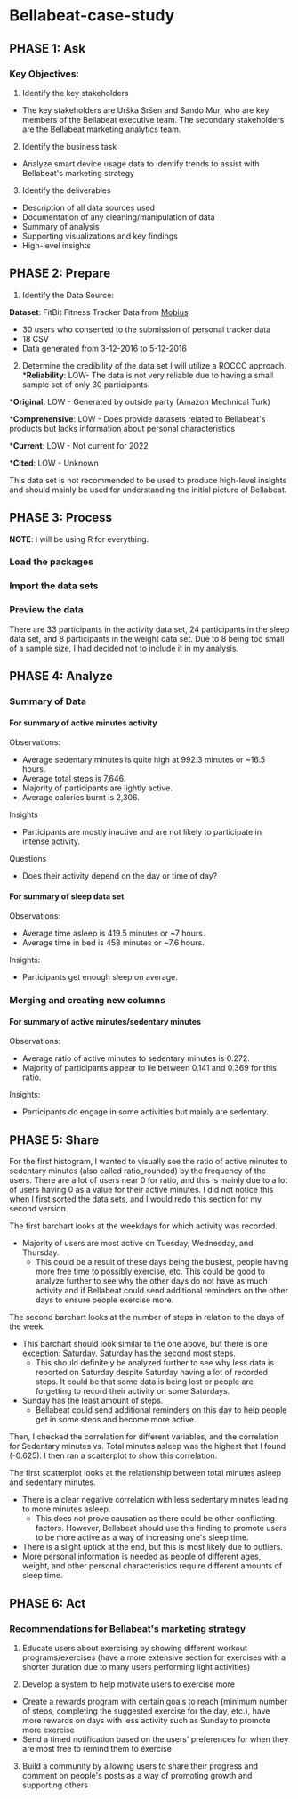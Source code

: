 # Bellabeat-case-study
## PHASE 1: Ask

### Key Objectives:
1. Identify the key stakeholders
* The key stakeholders are Urška Sršen and Sando Mur, who are key members of the Bellabeat executive team. The secondary stakeholders are the Bellabeat marketing analytics team.

2. Identify the business task
* Analyze smart device usage data to identify trends to assist with Bellabeat's marketing strategy

3. Identify the deliverables
* Description of all data sources used
* Documentation of any cleaning/manipulation of data
* Summary of analysis
* Supporting visualizations and key findings
* High-level insights

## PHASE 2: Prepare

1. Identify the Data Source: 

__Dataset__: FitBit Fitness Tracker Data from [Mobius](https://www.kaggle.com/datasets/arashnic/fitbit) 
- 30 users who consented to the submission of personal tracker data
- 18 CSV
- Data generated from 3-12-2016 to 5-12-2016

2. Determine the credibility of the data set
I will utilize a ROCCC approach.
*__Reliability__: LOW- The data is not very reliable due to having a small sample set of only 30 participants.

*__Original__: LOW - Generated by outside party (Amazon Mechnical Turk)

*__Comprehensive__: LOW - Does provide datasets related to Bellabeat's products but lacks information about personal
characteristics

*__Current__: LOW - Not current for 2022

*__Cited__: LOW - Unknown

This data set is not recommended to be used to produce high-level insights and should mainly be used for understanding the initial picture of Bellabeat.

## PHASE 3: Process

__NOTE__: I will be using R for everything.
### Load the packages

### Import the data sets

### Preview the data

There are 33 participants in the activity data set, 24 participants in the sleep data set, and 8 participants in the weight data set. Due to 8 being too small of a sample size, I had decided not to include it in my analysis.

## PHASE 4: Analyze

### Summary of Data

#### For summary of active minutes activity
Observations:
- Average sedentary minutes is quite high at 992.3 minutes or ~16.5 hours.
- Average total steps is 7,646.
- Majority of participants are lightly active.
- Average calories burnt is 2,306.

Insights
- Participants are mostly inactive and are not likely to participate in intense activity.

Questions
- Does their activity depend on the day or time of day?

#### For summary of sleep data set
Observations:
- Average time asleep is 419.5 minutes or ~7 hours.
- Average time in bed is 458 minutes or ~7.6 hours.

Insights:
- Participants get enough sleep on average.

### Merging and creating new columns

#### For summary of active minutes/sedentary minutes
Observations:
- Average ratio of active minutes to sedentary minutes is 0.272.
- Majority of participants appear to lie between 0.141 and 0.369 for this ratio.

Insights:
- Participants do engage in some activities but mainly are sedentary.

## PHASE 5: Share

For the first histogram, I wanted to visually see the ratio of active minutes to sedentary minutes (also called ratio_rounded) by the frequency of the users. There are a lot of users near 0 for ratio, and this is mainly due to a lot of users having 0 as a value for their active minutes. I did not notice this when I first sorted the data sets, and I would redo this section for my second version.
  
The first barchart looks at the weekdays for which activity was recorded.
- Majority of users are most active on Tuesday, Wednesday, and Thursday.
    - This could be a result of these days being the busiest, people having more free time to possibly exercise, etc. This could be good to analyze further to see why the other days do not have as much activity and if Bellabeat could send additional reminders on the other days to ensure people exercise more.  
    
The second barchart looks at the number of steps in relation to the days of the week.
- This barchart should look similar to the one above, but there is one exception: Saturday. Saturday has the second most steps.
    - This should definitely be analyzed further to see why less data is reported on Saturday despite Saturday having a lot of recorded steps. It could be that some data is being lost or people are forgetting to record their activity on some Saturdays.
- Sunday has the least amount of steps.
    - Bellabeat could send additional reminders on this day to help people get in some steps and become more active.
    
Then, I checked the correlation for different variables, and the correlation for Sedentary minutes vs. Total minutes asleep was the highest that I found (-0.625). I then ran a scatterplot to show this correlation.

The first scatterplot looks at the relationship between total minutes asleep and sedentary minutes.
- There is a clear negative correlation with less sedentary minutes leading to more minutes asleep. 
    - This does not prove causation as there could be other conflicting factors. However, Bellabeat should use this finding to promote users to be more active as a way of increasing one's sleep time.
- There is a slight uptick at the end, but this is most likely due to outliers.
- More personal information is needed as people of different ages, weight, and other personal characteristics require different amounts of sleep time.

## PHASE 6: Act

### Recommendations for Bellabeat's marketing strategy
1. Educate users about exercising by showing different workout programs/exercises (have a more extensive section for exercises with a shorter duration due to many users performing light activities)

2. Develop a system to help motivate users to exercise more
- Create a rewards program with certain goals to reach (minimum number of steps, completing the suggested exercise for the day, etc.), have more rewards on days with less activity such as Sunday to promote more exercise
- Send a timed notification based on the users' preferences for when they are most free to remind them to exercise

3. Build a community by allowing users to share their progress and comment on people's posts as a way of promoting growth and supporting others
